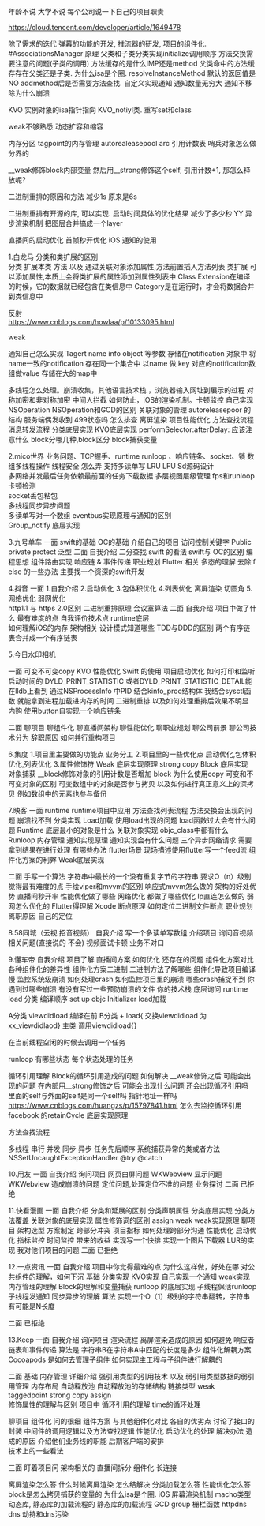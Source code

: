 年龄不说
大学不说
每个公司说一下自己的项目职责

https://cloud.tencent.com/developer/article/1649478

除了需求的迭代 弹幕的功能的开发, 推流器的研发, 项目的组件化.
#AssociationsManager  原理
父类和子类分类实现initialize调用顺序
方法交换需要注意的问题(子类的调用)
方法缓存的是什么IMP还是method
父类命中的方法缓存存在父类还是子类.
为什么isa是个圈.
resolveInstanceMethod 默认的返回值是NO  addmethod后是否需要方法查找.
自定义实现通知
通知数量无穷大
通知不移除为什么崩溃


KVO 实例对象的isa指针指向 KVO_notiyl类.
重写set和class

weak不够熟悉 动态扩容和缩容

内存分区
tagpoint的内存管理
autorealeasepool
arc
引用计数表
哨兵对象怎么做分界的



__weak修饰block内部变量
然后用__strong修饰这个self, 引用计数+1, 那怎么释放呢?


二进制重排的原因和方法 减少1s 原来是6s

二进制重排有开源的库, 可以实现.
启动时间具体的优化结果 减少了多少秒
YY 异步渲染机制
把图层合并搞成一个layer

直播间的启动优化
首帧秒开优化
iOS 通知的使用





1.白龙马
分类和类扩展的区别  
分类 扩展本类 方法 以及 通过关联对象添加属性,方法前置插入方法列表
类扩展 可以添加属性,本质上会将类扩展的属性添加到属性列表中
Class Extension在编译的时候，它的数据就已经包含在类信息中
Category是在运行时，才会将数据合并到类信息中

 反射   
https://www.cnblogs.com/howlaa/p/10133095.html

 weak 



通知自己怎么实现
Tagert  name info object 等参数 存储在notification 对象中
将name一致的notification 存在同一个集合中
以name 做 key 对应的notification数组做value 存储在大的map中


 多线程怎么处理。崩溃收集，其他语言技术栈 ，浏览器输入网址到展示的过程  对称加密和非对称加密  中间人拦截  如何防止，iOS的渲染机制。卡顿监控
自己实现NSOperation
NSOperation和GCD的区别
关联对象的管理
autoreleasepoor 的结构
服务端偶发收到 499状态吗 怎么排查
离屏渲染
项目性能优化
方法查找流程
消息转发流程 
分类底层实现
KVO底层实现
performSelector:afterDelay: 应该注意什么
block分哪几种,block区分 block捕获变量  


2.mico世界
业务问题、TCP握手、runtime
runloop 、响应链条、socket、锁
数组多线程操作 线程安全 怎么弄 支持多读单写
LRU LFU 
 Sd源码设计  
多网络并发最后任务依赖最前面的任务下载数据
多层视图层级管理
fps和runloop卡顿检测   
socket丢包粘包  
多线程同步异步问题  
多读单写对一个数组 
eventbus实现原理与通知的区别   
Group_notify  底层实现

3.九号单车
一面
swift的基础
OC的基础
介绍自己的项目
访问控制关键字
Public  private  protect 
泛型
二面
自我介绍
二分查找
swift 的看法 swift与 OC的区别 
编程思想
组件路由实现
响应链 & 事件传递
职业规划
Flutter 相关
多态的理解
去除if else 的一些办法
主要找一个资深的swift开发


4.抖音
一面
1.自我介绍
2.启动优化
3.包体积优化
4.列表优化
离屏渲染
切圆角
5.网络优化
弱网优化  
http1.1 与 https 2.0区别
二进制重排原理
会议室算法
二面
自我介绍
项目中做了什么
最有难度的点
自我评价技术点
runtime底层  
如何理解iOS的内存
架构相关
设计模式知道哪些
TDD与DDD的区别
两个有序链表合并成一个有序链表

5.今日水印相机

一面
可变不可变copy
KVO
性能优化
Swift 的使用
项目启动优化
如何打印和监听启动时间的
DYLD_PRINT_STATISTIC 或者DYLD_PRINT_STATISTIC_DETAIL能在lldb上看到
通过NSProcessInfo 中PID  结合kinfo_proc结构体 我结合sysctl函数 就能拿到进程加载进内存的时间
二进制重排   以及如何处理重排后效果不明显
内购
使用button自实现一个响应链条

二面
聊项目
聊组件化
聊直播间架构
聊性能优化
聊职业规划
聊公司前景
聊公司技术分为
辞职原因
如何并行重构项目

6.集度
1.项目里主要做的功能点  业务分工
2.项目里的一些优化点
启动优化,包体积优化,列表优化
3.属性修饰符
Weak 底层实现原理
strong
copy
Block 底层实现  对象捕获  __block修饰对象的引用计数是否增加 
block 为什么使用copy
可变和不可变对象的区别  可变数组中的对象是否参与拷贝  以及如何进行真正意义上的深拷贝  例如数组中的元素也参与备份

7.映客
一面
runtime
runtime项目中应用
方法查找列表流程
方法交换会出现的问题
崩溃找不到
分类实现
Load加载
使用load出现的问题  load函数过大会有什么问题
Runtime 底层最小的对象是什么
关联对象实现
objc_class中都有什么 
Runloop
内存管理
通知实现原理  通知实现会有什么问题
三个异步网络请求  需要拿到结果在进行处理 有哪些办法
flutter场景
现场描述使用flutter写一个feed流
组件化方案的利弊
Weak底层实现

二面
手写一个算法  字符串中最长的一个没有重复字节的字符串 要求O（n）级别
觉得最有难度的点
手绘viper和mvvm的区别
响应式mvvm怎么做的
架构的好处优势
直播间秒开率
性能优化做了哪些
网络优化  都做了哪些优化
Ip直连怎么做的
弱网怎么优化的
Flutter得理解
Xcode 断点原理  如何定位二进制文件断点
职业规划
离职原因
自己的定位

8.58同城（云视 招音视频）
自我介绍
写一个多读单写数组
介绍项目
询问音视频相关问题(直接说的 不会)
视频面试卡顿 
业务不对口

9.懂车帝
自我介绍
项目了解
直播间方案
如何优化
还存在的问题
组件化方案对比 各种组件化的差异性
组件化方案二进制
二进制方法了解哪些
组件化导致项目编译慢
监控系统级崩溃
如何处理crash
如何监控项目里的崩溃
哪些crash捕捉不到
你遇到过哪些崩溃
有没有写过一些预防崩溃的文件
你的技术栈
底层询问
runtime load  分类  编译顺序
set up objc
Initializer load加载

A分类 viewdidload 编译在前
B分类 + load{ 交换viewdidload 为xx_viewdidlaod}
主类 调用viewdidload{}


在当前线程空闲的时候去调用一个任务

runloop
有哪些状态
每个状态处理的任务

循环引用理解
Block的循环引用造成的问题
如何解决
__weak修饰之后 可能会出现的问题
在内部用__strong修饰之后  可能会出现什么问题   还会出现循环引用吗  里面的self与外面的self是同一个self吗  指针地址一样吗
https://www.cnblogs.com/huangzs/p/15797841.html
怎么去监控循环引用
facebook 的retainCycle 底层实现原理

方法查找流程

多线程 串行 并发
同步   异步
任务先后顺序
系统捕获异常的类或者方法
NSSetUncaughtExceptionHandler
@try @catch

10.用友
一面
自我介绍
询问项目
网页白屏问题
WKWebview 显示问题
WKWebview 造成崩溃的问题
定位问题,处理定位不准的问题
业务探讨
二面
已拒绝

11.快看漫画
一面
自我介绍
分类和延展的区别
分类声明属性
分类底层实现
分类方法覆盖
关联对象的底层实现
属性修饰词的区别  assign  weak   weak实现原理
聊项目 架构选型  方案制定
跨部分冲突
项目指标
如何处理跨部分沟通
性能优化 启动优化  指标监控  时间监控  带来的收益
实现写一个快排
实现一个图片下载器
LUR的实现
我对他们项目的问题
二面
已拒绝

12.一点资讯
一面
自我介绍
项目中你觉得最难的点
为什么这样做，好处在哪
对公共组件的理解，如何下沉
基础
分类实现
KVO实现
自己实现一个通知
weak实现
内存管理的理解
Block的理解和变量捕获
runloop 的底层实现
子线程保活runloop
子线程发通知
同步异步的理解
算法
实现一个O（1）级别的字符串翻转，字符串有可能是N长度

二面
已拒绝

13.Keep
一面
自我介绍
询问项目
渲染流程
离屏渲染造成的原因 如何避免
响应者链表和事件传递
算法是 字符串B在字符串A中匹配的长度是多少
组件化解耦方案
Cocoapods 是如何去管理子组件 如何实现主工程与子组件进行解耦的

二面
基础
内存管理 
详细介绍 强引用类型的引用技术   以及 弱引用类型数据的弱引用管理
内存布局 
自动释放池 自动释放池的存储结构  链接类型
weak   
taggedpoint
strong copy  assign  
修饰属性的理解与区别
项目中 循环引用的理解  time的循环处理

聊项目
组件化  问的很细  组件方案  与其他组件化对比  各自的优劣点 讨论了接口的封装  中间件的调用逻辑以及方法查找逻辑
性能优化 启动优化的处理  解决办法  造成的原因
介绍他们业务线的职能  后期客户端的安排  
技术上的一些看法

三面
盯着项目问
架构相关的
直播间拆分
组件化
长连接



离屏渲染怎么答 什么时候离屏渲染 怎么结解决
分类加载怎么答
性能优化怎么答
block是怎么拷贝捕获的变量的
为什么isa是个圈.
iOS 屏幕渲染机制
macho类型 动态库, 静态库的加载流程的
静态库的加载流程
GCD group 栅栏函数
httpdns
dns 劫持和dns污染

